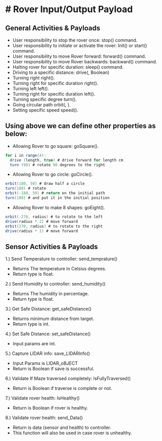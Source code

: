# # Rover Input/Output Payload

## General Activities & Payloads

 -	User responsibility to stop the rover once:  stop() command.
 -	User responsibility to initiate or activate the rover: Init() or start() command.
 -	User responsibility to move Rover forward: forward() command.
 -	User responsibility to move Rover backwards: backward() command.
 -	Halting rover for specific duration: sleep(<Interval>) command.
 -	Driving to a specific distance: drive(<Interval>, Boolean)
 -	Turning right right().
 -	Turning right for specific duration right(<duration>).
 -	Turning left left().
 -	Turning right for specific duration left(<duration>).
 -	Turning specific degree turn(<Degree>).
 -	Going circular path orbit(<Degree>, <Radius>).
 -	Setting specific speed speed(<Value>).

## Using above we can define other properties as below:

 -	Allowing Rover to go square: goSquare().

```java
for i in range(4):
  drive (length, true) # drive forward for length cm
  turn (90) # rotate 90 degrees to the right
```

 -	Allowing Rover to go circle: goCircle().

```java
orbit(180, 50) # draw half a circle
turn(180) # rotate 
orbit(-180, 50) # return on the initial path
turn(180) # and put it in the initial position
```

 -	Allowing Rover to make 8 shapes: goEight().

```java
orbit(-270, radius) # to rotate to the left
drive(radius * 2) # move forward
orbit(270, radius) # to rotate to the right
drive(radius * 2) # move forward
```


## Sensor Activities & Payloads


1.) Send Temperature to controller: send_temprature()

 -	Returns The temperature in Celsius degrees.
 -	Return type is float.

2.) Send Humidity to controller: send_humidity()

 -	Returns The humidity in percentage.
 -	Return type is float.

3.) Get Safe Distance: get_safeDistance()

 -	Returns minimum distance from target.
 -	Return type is int.


4.) Set Safe Distance: set_safeDistance()
 -	Input params are int.

5.) Capture LIDAR info: save_LIDARInfo()

 -	Input Params is LIDAR_oBJECT
 -	Return is Boolean if save is successful. 


6.) Validate If Maze traversed completely: IsFullyTraversed()
 -	Return is Boolean if traverse is complete or not.

7.) Validate rover health: IsHealthy()

 -	Return is Boolean if rover is healthy.


8.) Validate rover health: send_Data()
 -	Return is data (sensor and health) to controller.
 -	This function will also be used in case rover is unhealthy.
